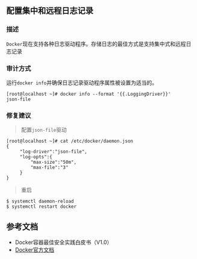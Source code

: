 ## 配置集中和远程日志记录
### 描述

`Docker`现在支持各种日志驱动程序。存储日志的最佳方式是支持集中式和远程日志记录

### 审计方式

运行`docker info`并确保日志记录驱动程序属性被设置为适当的。

```shell script
[root@localhost ~]# docker info --format '{{.LoggingDriver}}'
json-file
```

### 修复建议

> 配置`json-file`驱动

```shell script
[root@localhost ~]# cat /etc/docker/daemon.json
{
     "log-driver":"json-file",
     "log-opts":{
         "max-size":"50m",
         "max-file":"3"
     }
}
```

> 重启

```shell script
$ systemctl daemon-reload
$ systemctl restart docker
```

## 参考文档

- Docker容器最佳安全实践白皮书（V1.0）
- [Docker官方文档](https://docs.docker.com/)
